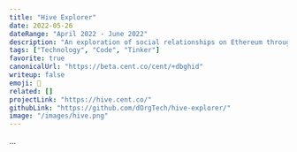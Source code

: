 ```yaml
---
title: "Hive Explorer"
date: 2022-05-26
dateRange: "April 2022 - June 2022"
description: "An exploration of social relationships on Ethereum through NFT transfers"
tags: ["Technology", "Code", "Tinker"]
favorite: true
canonicalUrl: "https://beta.cent.co/cent/+dbghid"
writeup: false
emoji: 🐝
related: []
projectLink: "https://hive.cent.co/"
githubLink: "https://github.com/dOrgTech/hive-explorer/"
image: "/images/hive.png"
---
```


...
